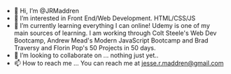 - 👋 Hi, I’m @JRMaddren
- 👀 I’m interested in Front End/Web Development. HTML/CSS/JS
- 🌱 I’m currently learning everything I can online! Udemy is one of my main sources of learning. I am working through Colt Steele's Web Dev Bootcamp, Andrew Mead's Modern JavaScript Bootcamp and Brad Traversy and Florin Pop's 50 Projects in 50 days.
- 💞️ I’m looking to collaborate on ... nothing just yet..
- 📫 How to reach me ... You can reach me at jesse.r.maddren@gmail.com


